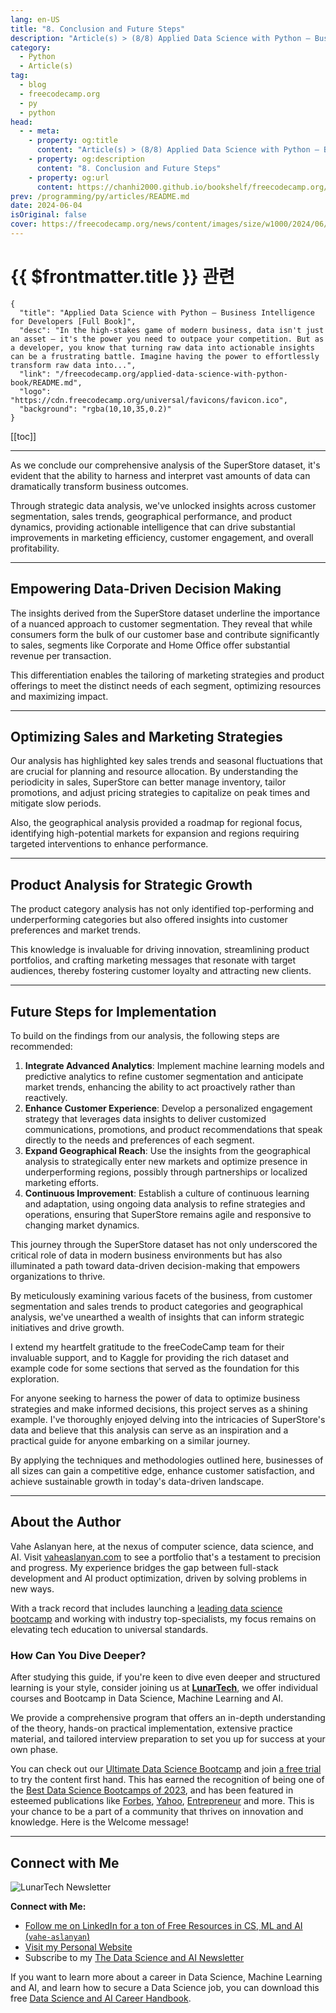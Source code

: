 ```yaml
---
lang: en-US
title: "8. Conclusion and Future Steps"
description: "Article(s) > (8/8) Applied Data Science with Python – Business Intelligence for Developers [Full Book]"
category: 
  - Python
  - Article(s)
tag: 
  - blog
  - freecodecamp.org
  - py
  - python
head:
  - - meta:
    - property: og:title
      content: "Article(s) > (8/8) Applied Data Science with Python – Business Intelligence for Developers [Full Book]"
    - property: og:description
      content: "8. Conclusion and Future Steps"
    - property: og:url
      content: https://chanhi2000.github.io/bookshelf/freecodecamp.org/applied-data-science-with-python-book/8-conclusion-and-future-steps.html
prev: /programming/py/articles/README.md
date: 2024-06-04
isOriginal: false
cover: https://freecodecamp.org/news/content/images/size/w1000/2024/06/Applied-Data-Science-with-Python-Cover-Version-2--1-.png
---
```


# {{ $frontmatter.title }} 관련

```component VPCard
{
  "title": "Applied Data Science with Python – Business Intelligence for Developers [Full Book]",
  "desc": "In the high-stakes game of modern business, data isn't just an asset – it's the power you need to outpace your competition. But as a developer, you know that turning raw data into actionable insights can be a frustrating battle. Imagine having the power to effortlessly transform raw data into...",
  "link": "/freecodecamp.org/applied-data-science-with-python-book/README.md",
  "logo": "https://cdn.freecodecamp.org/universal/favicons/favicon.ico",
  "background": "rgba(10,10,35,0.2)"
}
```

[[toc]]

---

<SiteInfo
  name="Applied Data Science with Python – Business Intelligence for Developers [Full Book]"
  desc="In the high-stakes game of modern business, data isn't just an asset – it's the power you need to outpace your competition. But as a developer, you know that turning raw data into actionable insights can be a frustrating battle. Imagine having the power to effortlessly transform raw data into..."
  url="https://freecodecamp.org/news/applied-data-science-with-python-book/"
  logo="https://cdn.freecodecamp.org/universal/favicons/favicon.ico"
  preview="https://freecodecamp.org/news/content/images/size/w1000/2024/06/Applied-Data-Science-with-Python-Cover-Version-2--1-.png"/>

As we conclude our comprehensive analysis of the SuperStore dataset, it's evident that the ability to harness and interpret vast amounts of data can dramatically transform business outcomes.

Through strategic data analysis, we've unlocked insights across customer segmentation, sales trends, geographical performance, and product dynamics, providing actionable intelligence that can drive substantial improvements in marketing efficiency, customer engagement, and overall profitability.

---

## Empowering Data-Driven Decision Making

The insights derived from the SuperStore dataset underline the importance of a nuanced approach to customer segmentation. They reveal that while consumers form the bulk of our customer base and contribute significantly to sales, segments like Corporate and Home Office offer substantial revenue per transaction.

This differentiation enables the tailoring of marketing strategies and product offerings to meet the distinct needs of each segment, optimizing resources and maximizing impact.

---

## Optimizing Sales and Marketing Strategies

Our analysis has highlighted key sales trends and seasonal fluctuations that are crucial for planning and resource allocation. By understanding the periodicity in sales, SuperStore can better manage inventory, tailor promotions, and adjust pricing strategies to capitalize on peak times and mitigate slow periods.

Also, the geographical analysis provided a roadmap for regional focus, identifying high-potential markets for expansion and regions requiring targeted interventions to enhance performance.

---

## Product Analysis for Strategic Growth

The product category analysis has not only identified top-performing and underperforming categories but also offered insights into customer preferences and market trends.

This knowledge is invaluable for driving innovation, streamlining product portfolios, and crafting marketing messages that resonate with target audiences, thereby fostering customer loyalty and attracting new clients.

---

## Future Steps for Implementation

To build on the findings from our analysis, the following steps are recommended:

1. **Integrate Advanced Analytics**: Implement machine learning models and predictive analytics to refine customer segmentation and anticipate market trends, enhancing the ability to act proactively rather than reactively.
2. **Enhance Customer Experience**: Develop a personalized engagement strategy that leverages data insights to deliver customized communications, promotions, and product recommendations that speak directly to the needs and preferences of each segment.
3. **Expand Geographical Reach**: Use the insights from the geographical analysis to strategically enter new markets and optimize presence in underperforming regions, possibly through partnerships or localized marketing efforts.
4. **Continuous Improvement**: Establish a culture of continuous learning and adaptation, using ongoing data analysis to refine strategies and operations, ensuring that SuperStore remains agile and responsive to changing market dynamics.

This journey through the SuperStore dataset has not only underscored the critical role of data in modern business environments but has also illuminated a path toward data-driven decision-making that empowers organizations to thrive. 

By meticulously examining various facets of the business, from customer segmentation and sales trends to product categories and geographical analysis, we've unearthed a wealth of insights that can inform strategic initiatives and drive growth.

I extend my heartfelt gratitude to the freeCodeCamp team for their invaluable support, and to Kaggle for providing the rich dataset and example code for some sections that served as the foundation for this exploration.

For anyone seeking to harness the power of data to optimize business strategies and make informed decisions, this project serves as a shining example. I've thoroughly enjoyed delving into the intricacies of SuperStore's data and believe that this analysis can serve as an inspiration and a practical guide for anyone embarking on a similar journey. 

By applying the techniques and methodologies outlined here, businesses of all sizes can gain a competitive edge, enhance customer satisfaction, and achieve sustainable growth in today's data-driven landscape.

---

## About the Author

Vahe Aslanyan here, at the nexus of computer science, data science, and AI. Visit [<FontIcon icon="fas fa-globe"/>vaheaslanyan.com](https://vaheaslanyan.com/) to see a portfolio that's a testament to precision and progress. My experience bridges the gap between full-stack development and AI product optimization, driven by solving problems in new ways.

With a track record that includes launching a [<FontIcon icon="fas fa-globe"/>leading data science bootcamp](https://lunartech.ai/) and working with industry top-specialists, my focus remains on elevating tech education to universal standards.

### How Can You Dive Deeper?

After studying this guide, if you're keen to dive even deeper and structured learning is your style, consider joining us at [<FontIcon icon="fas fa-globe"/>**LunarTech**](https://lunartech.ai/), we offer individual courses and Bootcamp in Data Science, Machine Learning and AI.

We provide a comprehensive program that offers an in-depth understanding of the theory, hands-on practical implementation, extensive practice material, and tailored interview preparation to set you up for success at your own phase.

You can check out our [<FontIcon icon="fas fa-globe"/>Ultimate Data Science Bootcamp](https://lunartech.ai/course-overview/) and join [<FontIcon icon="fas fa-globe"/>a free trial](https://lunartech.ai/pricing/) to try the content first hand. This has earned the recognition of being one of the [<FontIcon icon="fas fa-globe"/>Best Data Science Bootcamps of 2023](https://itpro.com/business-strategy/careers-training/358100/best-data-science-boot-camps), and has been featured in esteemed publications like [<FontIcon icon="fas fa-globe"/>Forbes](https://forbes.com.au/brand-voice/uncategorized/not-just-for-tech-giants-heres-how-lunartech-revolutionizes-data-science-and-ai-learning/), [<FontIcon icon="fas fa-globe"/>Yahoo](https://finance.yahoo.com/news/lunartech-launches-game-changing-data-115200373.html?guccounter=1&guce_referrer=aHR0cHM6Ly93d3cuZ29vZ2xlLmNvbS8&guce_referrer_sig=AQAAAAM3JyjdXmhpYs1lerU37d64maNoXftMA6BYjYC1lJM8nVa_8ZwTzh43oyA6Iz0DfqLtjVHnknO0Zb8QTLIiHuwKzQZoodeM85hkI39fta3SX8qauBUsNw97AeiBDR09BUDAkeVQh6eyvmNLAGblVj3GSf1iCo81bwHQxknmhgng#), [<FontIcon icon="fas fa-globe"/>Entrepreneur](https://entrepreneur.com/ka/business-news/outpacing-competition-how-lunartech-is-redefining-the/463038) and more. This is your chance to be a part of a community that thrives on innovation and knowledge. Here is the Welcome message!

<VidStack src="youtube/c-SXFXegVTw" />

---

## Connect with Me

![[<FontIcon icon="fas fa-globe"/>LunarTech](https://substack.com/@lunartech) Newsletter](https://freecodecamp.org/news/content/images/2024/05/image-29.png)

**Connect with Me:**

- [Follow me on LinkedIn for a ton of Free Resources in CS, ML and AI (<FontIcon icon="fa-brands fa-linkedin"/>`vahe-aslanyan`)](https://ca.linkedin.com/in/vahe-aslanyan)
- [<FontIcon icon="fas fa-globe"/>Visit my Personal Website](https://vaheaslanyan.com/)
- Subscribe to my [<FontIcon icon="fas fa-globe"/>The Data Science and AI Newsletter](https://tatevaslanyan.substack.com/)

If you want to learn more about a career in Data Science, Machine Learning and AI, and learn how to secure a Data Science job, you can download this free [<FontIcon icon="fas fa-globe"/>Data Science and AI Career Handbook](https://downloads.tatevaslanyan.com/six-figure-data-science-ebook).

